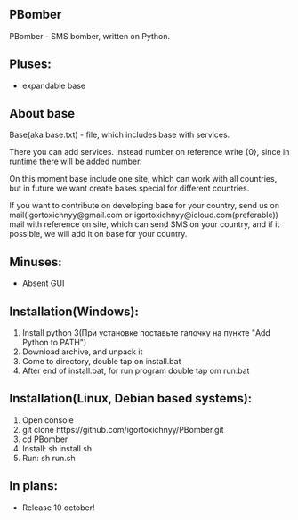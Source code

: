 <h2>PBomber</h2>

<p>PBomber - SMS bomber, written on Python.</p>

<h2>Pluses:</h2>

<ul>
    <li>expandable base</li>
</ul>

<h2>About base</h2>

<p>Base(aka base.txt) - file, which includes base with services.</p>

<p>There you can add services. Instead number on reference write {0}, since in runtime there will be added number.</p>

<p>On this moment base include one site, which can work with all countries, but in future we want create bases special for different countries.</p>

<p>If you want to contribute on developing base for your country, send us on mail(igortoxichnyy@gmail.com or igortoxichnyy@icloud.com(preferable)) mail with reference on site, which can send SMS on your country, and if it possible, we will add it on base for your country.</p>

<h2>Minuses:</h2>

<ul>
    <li>Absent GUI</li>
</ul>

<h2>Installation(Windows):</h2>

<ol>
    <li>Install python 3(При установке поставьте галочку на пункте "Add Python to PATH")</li>
    <li>Download archive, and unpack it</li>
    <li>Come to directory, double tap on install.bat</li>
    <li>After end of install.bat, for run program double tap om run.bat</li>
</ol>

<h2>Installation(Linux, Debian based systems):</h2>

<ol>
    <li>Open console</li>
    <li>git clone https://github.com/igortoxichnyy/PBomber.git</li>
    <li>cd PBomber</li>
    <li>Install: sh install.sh</li>
    <li>Run: sh run.sh</li>
</ol>

<h2>In plans:</h2>

<ul>
    <li>Release 10 october!</li>
</ul>

